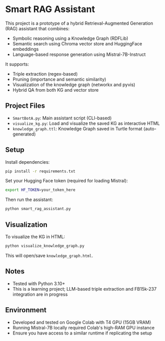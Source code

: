 # Smart RAG Assistant

This project is a prototype of a hybrid Retrieval-Augmented Generation (RAG) assistant that combines:

- Symbolic reasoning using a Knowledge Graph (RDFLib)
- Semantic search using Chroma vector store and HuggingFace embeddings
- Language-based response generation using Mistral-7B-Instruct

It supports:
- Triple extraction (regex-based)
- Pruning (importance and semantic similarity)
- Visualization of the knowledge graph (networkx and pyvis)
- Hybrid QA from both KG and vector store

## Project Files

- `SmartBotA.py`: Main assistant script (CLI-based)
- `visualize_kg.py`: Load and visualize the saved KG as interactive HTML
- `knowledge_graph.ttl`: Knowledge Graph saved in Turtle format (auto-generated)

## Setup

Install dependencies:

```bash
pip install -r requirements.txt
```

Set your Hugging Face token (required for loading Mistral):

```bash
export HF_TOKEN=your_token_here
```

Then run the assistant:

```bash
python smart_rag_assistant.py
```

## Visualization

To visualize the KG in HTML:

```bash
python visualize_knowledge_graph.py
```

This will open/save `knowledge_graph.html`.

## Notes

- Tested with Python 3.10+
- This is a learning project; LLM-based triple extraction and FB15k-237 integration are in progress

## Environment
- Developed and tested on Google Colab with T4 GPU (15GB VRAM)
- Running Mistral-7B locally required Colab's high-RAM GPU instance
- Ensure you have access to a similar runtime if replicating the setup

